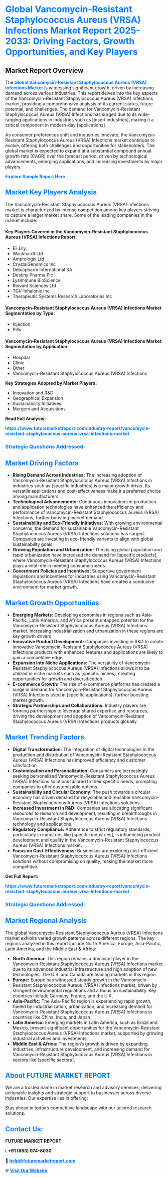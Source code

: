 <h1 style="color: #007BFF;">Global Vancomycin-Resistant Staphylococcus Aureus (VRSA) Infections Market Report 2025-2033: Driving Factors, Growth Opportunities, and Key Players</h1>

<section id="overview">
<h2>Market Report Overview</h2>
<p>The <a href="https://www.futuremarketreport.com/industry-report/vancomycin-resistant-staphylococcus-aureus-vrsa-infections-market" style="color: #007BFF; text-decoration: none;"><strong>Global Vancomycin-Resistant Staphylococcus Aureus (VRSA) Infections Market</strong></a> is witnessing significant growth, driven by increasing demand across various industries. This report delves into the key aspects of the Vancomycin-Resistant Staphylococcus Aureus (VRSA) Infections market, providing a comprehensive analysis of its current status, future potential, and challenges. The demand for Vancomycin-Resistant Staphylococcus Aureus (VRSA) Infections has surged due to its wide-ranging applications in industries such as [insert industries], making it a critical component in modern-day [applications].</p>
<p>As consumer preferences shift and industries innovate, the Vancomycin-Resistant Staphylococcus Aureus (VRSA) Infections market continues to evolve, offering both challenges and opportunities for stakeholders. The global market is expected to expand at a substantial compound annual growth rate (CAGR) over the forecast period, driven by technological advancements, emerging applications, and increasing investments by major players.</p>
</section>

<section id="overview">
<p><a href="https://www.futuremarketreport.com/request-sample/reportId=127552" style="color: #007BFF; text-decoration: none;"><strong>Explore Sample Report Here</strong></a></p>
</section>

<section id="key-players">
<h2 style="color: #007BFF;">Market Key Players Analysis</h2>
<p>The Vancomycin-Resistant Staphylococcus Aureus (VRSA) Infections market is characterized by intense competition among key players striving to capture a larger market share. Some of the leading companies in the market include:</p>
<h4>Key Players Covered in the Vancomycin-Resistant Staphylococcus Aureus (VRSA) Infections Report:</h4>
<ul><li>Eli Lily</li><li>Wockhardt Ltd</li><li>Amprologix Ltd</li><li>CrystalGenomics Inc</li><li>Debiopharm International SA</li><li>Destiny Pharma Plc</li><li>Lysimmune BioScience</li><li>Roivant Sciences Ltd</li><li>TGV-Inhalonix Inc</li><li>Therapeutic Systems Research Laboratories Inc</li></ul>
<h4>Vancomycin-Resistant Staphylococcus Aureus (VRSA) Infections Market Segmentation by Type:</h4>
<ul><li>Injection</li><li>Pills</li></ul>

<h4>Vancomycin-Resistant Staphylococcus Aureus (VRSA) Infections Market Segmentation by Application:</h4>
<ul><li>Hospital</li><li>Clinic</li><li>Other</li><li>Vancomycin-Resistant Staphylococcus Aureus (VRSA) Infections</li></ul>
<p><strong>Key Strategies Adopted by Market Players:</strong></p>
<ul>
<li>Innovation and R&D</li>
<li>Geographical Expansion</li>
<li>Sustainability Initiatives</li>
<li>Mergers and Acquisitions</li>
</ul>
</section>

<section>
<p><strong>Read Full Analysis: </strong></p><a href="https://www.futuremarketreport.com/industry-report/vancomycin-resistant-staphylococcus-aureus-vrsa-infections-market" style="color: #007BFF; text-decoration: none;"><strong>https://www.futuremarketreport.com/industry-report/vancomycin-resistant-staphylococcus-aureus-vrsa-infections-market</strong></a>
<h3 style="color: #007BFF;">Strategic Questions Addressed:</h3>
</section>

<section id="driving-factors">
<h2 style="color: #007BFF;">Market Driving Factors</h2>
<ul>
<li><strong>Rising Demand Across Industries:</strong> The increasing adoption of Vancomycin-Resistant Staphylococcus Aureus (VRSA) Infections in industries such as [specific industries] is a major growth driver. Its versatile applications and cost-effectiveness make it a preferred choice among manufacturers.</li>
<li><strong>Technological Advancements:</strong> Continuous innovations in production and application technologies have enhanced the efficiency and performance of Vancomycin-Resistant Staphylococcus Aureus (VRSA) Infections, further boosting market demand.</li>
<li><strong>Sustainability and Eco-Friendly Initiatives:</strong> With growing environmental concerns, the demand for sustainable Vancomycin-Resistant Staphylococcus Aureus (VRSA) Infections solutions has surged. Companies are investing in eco-friendly variants to align with global sustainability goals.</li>
<li><strong>Growing Population and Urbanization:</strong> The rising global population and rapid urbanization have increased the demand for [specific products], where Vancomycin-Resistant Staphylococcus Aureus (VRSA) Infections plays a vital role in meeting consumer needs.</li>
<li><strong>Government Policies and Incentives:</strong> Supportive government regulations and incentives for industries using Vancomycin-Resistant Staphylococcus Aureus (VRSA) Infections have created a conducive environment for market growth.</li>
</ul>
</section>

<section id="growth-opportunities">
<h2 style="color: #007BFF;">Market Growth Opportunities</h2>
<ul>
<li><strong>Emerging Markets:</strong> Developing economies in regions such as Asia-Pacific, Latin America, and Africa present untapped potential for the Vancomycin-Resistant Staphylococcus Aureus (VRSA) Infections market. Increasing industrialization and urbanization in these regions are key growth drivers.</li>
<li><strong>Innovative Product Development:</strong> Companies investing in R&D to create innovative Vancomycin-Resistant Staphylococcus Aureus (VRSA) Infections products with enhanced features and applications are likely to gain a competitive edge.</li>
<li><strong>Expansion into Niche Applications:</strong> The versatility of Vancomycin-Resistant Staphylococcus Aureus (VRSA) Infections allows it to be utilized in niche markets such as [specific niches], creating opportunities for growth and diversification.</li>
<li><strong>E-commerce Growth:</strong> The rise of e-commerce platforms has created a surge in demand for Vancomycin-Resistant Staphylococcus Aureus (VRSA) Infections used in [specific applications], further boosting market growth.</li>
<li><strong>Strategic Partnerships and Collaborations:</strong> Industry players are forming partnerships to leverage shared expertise and resources, driving the development and adoption of Vancomycin-Resistant Staphylococcus Aureus (VRSA) Infections products globally.</li>
</ul>
</section>

<section id="trending-factors">
<h2 style="color: #007BFF;">Market Trending Factors</h2>
<ul>
<li><strong>Digital Transformation:</strong> The integration of digital technologies in the production and distribution of Vancomycin-Resistant Staphylococcus Aureus (VRSA) Infections has improved efficiency and customer satisfaction.</li>
<li><strong>Customization and Personalization:</strong> Consumers are increasingly seeking personalized Vancomycin-Resistant Staphylococcus Aureus (VRSA) Infections solutions tailored to their specific needs, prompting companies to offer customizable options.</li>
<li><strong>Sustainability and Circular Economy:</strong> The push towards a circular economy has driven demand for recyclable and reusable Vancomycin-Resistant Staphylococcus Aureus (VRSA) Infections solutions.</li>
<li><strong>Increased Investment in R&D:</strong> Companies are allocating significant resources to research and development, resulting in breakthroughs in Vancomycin-Resistant Staphylococcus Aureus (VRSA) Infections technology and applications.</li>
<li><strong>Regulatory Compliance:</strong> Adherence to strict regulatory standards, particularly in industries like [specific industries], is influencing product development and quality in the Vancomycin-Resistant Staphylococcus Aureus (VRSA) Infections market.</li>
<li><strong>Focus on Cost-Effectiveness:</strong> Businesses are exploring cost-efficient Vancomycin-Resistant Staphylococcus Aureus (VRSA) Infections solutions without compromising on quality, making the market more competitive.</li>
</ul>
</section>

<section>
<p><strong>Get Full Report: </strong></p><a href="https://www.futuremarketreport.com/industry-report/vancomycin-resistant-staphylococcus-aureus-vrsa-infections-market" style="color: #007BFF; text-decoration: none;"><strong>https://www.futuremarketreport.com/industry-report/vancomycin-resistant-staphylococcus-aureus-vrsa-infections-market</strong></a>
<h3 style="color: #007BFF;">Strategic Questions Addressed:</h3>
</section>


<section id="regional-analysis">
<h2 style="color: #007BFF;">Market Regional Analysis</h2>
<p>The global Vancomycin-Resistant Staphylococcus Aureus (VRSA) Infections market exhibits varied growth patterns across different regions. The key regions analyzed in this report include North America, Europe, Asia-Pacific, Latin America, and the Middle East & Africa:</p>
<ul>
<li><strong>North America:</strong> This region remains a dominant player in the Vancomycin-Resistant Staphylococcus Aureus (VRSA) Infections market due to its advanced industrial infrastructure and high adoption of new technologies. The U.S. and Canada are leading markets in this region.</li>
<li><strong>Europe:</strong> Europe has witnessed steady growth in the Vancomycin-Resistant Staphylococcus Aureus (VRSA) Infections market, driven by stringent environmental regulations and a focus on sustainability. Key countries include Germany, France, and the U.K.</li>
<li><strong>Asia-Pacific:</strong> The Asia-Pacific region is experiencing rapid growth, fueled by industrialization, urbanization, and increasing demand for Vancomycin-Resistant Staphylococcus Aureus (VRSA) Infections in countries like China, India, and Japan.</li>
<li><strong>Latin America:</strong> Emerging markets in Latin America, such as Brazil and Mexico, present significant opportunities for the Vancomycin-Resistant Staphylococcus Aureus (VRSA) Infections market, supported by growing industrial activities and investments.</li>
<li><strong>Middle East & Africa:</strong> The region’s growth is driven by expanding industries, infrastructure development, and increasing demand for Vancomycin-Resistant Staphylococcus Aureus (VRSA) Infections in sectors like [specific sectors].</li>
</ul>
</section>

<footer>
<h2 style="color: #007BFF;">About FUTURE MARKET REPORT</h2>
<p>We are a trusted name in market research and advisory services, delivering actionable insights and strategic support to businesses across diverse industries. Our expertise lies in offering:</p>

<p>Stay ahead in today’s competitive landscape with our tailored research solutions.</p>

<h2 style="color: #007BFF;">Contact Us:</h2>
<p><strong>FUTURE MARKET REPORT</strong></p>
<p>📞 <strong>+91 (883) 074-8030</strong></p>
<p>📧 <strong><a href="mailto:help@futuremarketreport.com" style="color: #007BFF;">help@futuremarketreport.com</a></strong></p>
<p>🌐 <strong><a href="https://www.futuremarketreport.com/" style="color: #007BFF;">Visit Our Website</a></strong></p>
</footer>